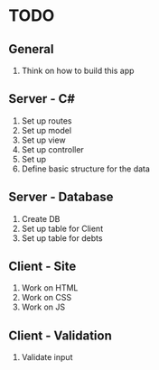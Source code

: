 # TODO

## General

1. Think on how to build this app

## Server - C#

1. Set up routes
2. Set up model
3. Set up view
4. Set up controller
5. Set up 
6. Define basic structure for the data

## Server - Database

1. Create DB
2. Set up table for Client
3. Set up table for debts

## Client - Site

1. Work on HTML
2. Work on CSS
3. Work on JS

## Client - Validation

1. Validate input
